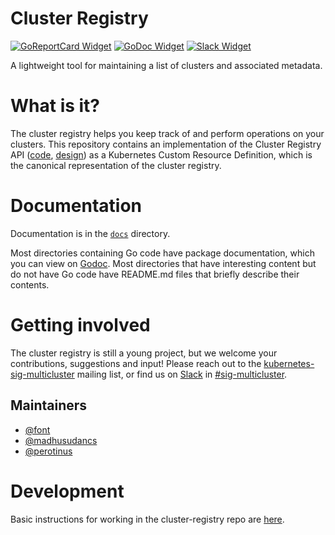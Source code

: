 # Cluster Registry

[![GoReportCard Widget]][GoReportCard] [![GoDoc Widget]][GoDoc] [![Slack Widget]][Slack]

[GoDoc]: https://godoc.org/k8s.io/cluster-registry
[GoDoc Widget]: https://godoc.org/k8s.io/cluster-registry?status.svg
[Slack]: http://slack.kubernetes.io#sig-multicluster
[Slack Widget]: https://s3.eu-central-1.amazonaws.com/ngtuna/join-us-on-slack.png
[GoReportCard Widget]: https://goreportcard.com/badge/k8s.io/cluster-registry
[GoReportCard]: https://goreportcard.com/report/k8s.io/cluster-registry

A lightweight tool for maintaining a list of clusters and associated metadata.

# What is it?

The cluster registry helps you keep track of and perform operations on your
clusters. This repository contains an implementation of the Cluster Registry API
([code](https://github.com/kubernetes/cluster-registry/tree/master/pkg/apis/clusterregistry),
[design](docs/api_design.md)) as a Kubernetes Custom Resource Definition, which
is the canonical representation of the cluster registry.

# Documentation

Documentation is in the [`docs`](docs) directory.

Most directories containing Go code have package documentation, which you can
view on [Godoc](https://godoc.org/k8s.io/cluster-registry). Most directories
that have interesting content but do not have Go code have README.md files that
briefly describe their contents.

# Getting involved

The cluster registry is still a young project, but we welcome your
contributions, suggestions and input! Please reach out to the
[kubernetes-sig-multicluster](https://groups.google.com/forum/#!forum/kubernetes-sig-multicluster)
mailing list, or find us on
[Slack](https://github.com/kubernetes/community/blob/master/communication.md#social-media)
in [#sig-multicluster](https://kubernetes.slack.com/messages/sig-multicluster/).

## Maintainers

-   [@font](https://github.com/font)
-   [@madhusudancs](https://github.com/madhusudancs)
-   [@perotinus](https://github.com/perotinus)

# Development

Basic instructions for working in the cluster-registry repo are
[here](docs/development.md).
